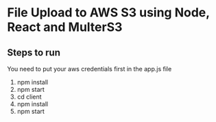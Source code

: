 # File Upload to AWS S3 using Node, React and MulterS3

## Steps to run
You need to put your aws credentials first in the app.js file

1. npm install
2. npm start
3. cd client
4. npm install
5. npm start
